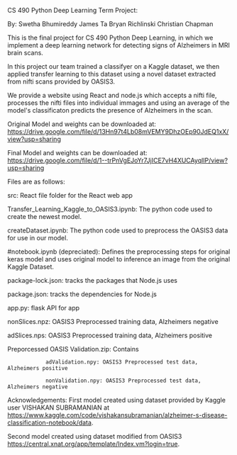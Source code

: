 CS 490 Python Deep Learning Term Project:

By:
Swetha Bhumireddy
James Ta
Bryan Richlinski
Christian Chapman

This is the final project for CS 490 Python Deep Learning, in which we implement a deep learning network for detecting signs of Alzheimers in MRI brain scans. 

In this project our team trained a classifyer on a Kaggle dataset, we then applied transfer learning to this dataset using a novel dataset extracted from nifti scans provided by OASIS3. 

We provide a website using React and node.js which accepts a nifti file, processes the nifti files into individual immages and using an average of the model's classificaton predicts the presence of Alzheimers in the scan. 

Original Model and weights can be downloaded at: 
https://drive.google.com/file/d/13Hn97t4Lb08mVEMY9DhzOEp90JdEQ1xX/view?usp=sharing

Final Model and weights can be downloaded at:
https://drive.google.com/file/d/1--trPnVgEJoYr7JjICE7vH4XUCAyqlIP/view?usp=sharing

Files are as follows:

  src: React file folder for the React web app
  
  Transfer_Learning_Kaggle_to_OASIS3.ipynb: The python code used to create the newest model.
  
  createDataset.ipynb: The python code used to preprocess the OASIS3 data for use in our model.
  
  #notebook.ipynb (depreciated): Defines the preprocessing steps for original keras model and uses       original 
  model to inference an image from the original Kaggle Dataset.
  
  package-lock.json: tracks the packages that Node.js uses
  
  package.json: tracks the dependencies for Node.js
  
  app.py: flask API for app
  
  nonSlices.npz: OASIS3 Preprocessed training data, Alzheimers negative
  
  adSlices.nps: OASIS3 Preprocessed training data, Alzheimers positive
  
  Preporcessed OASIS Validation.zip: Contains 
  
                adValidation.npy: OASIS3 Preprocessed test data, Alzheimers positive
                
                nonValidation.npy: OASIS3 Preprocessed test data, Alzheimers negative
  
  Acknowledgements: First model created using dataset provided by Kaggle user VISHAKAN SUBRAMANIAN at https://www.kaggle.com/code/vishakansubramanian/alzheimer-s-disease-classification-notebook/data.
  
  Second model created using dataset modified from OASIS3 https://central.xnat.org/app/template/Index.vm?login=true. 
